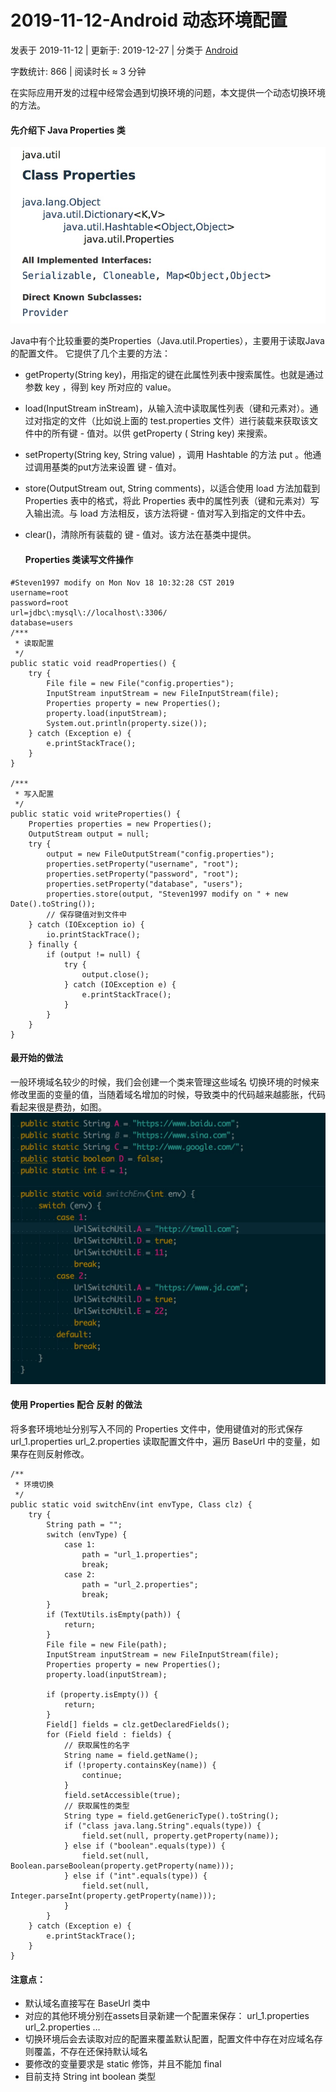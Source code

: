 # 2019-11-12-Android 动态环境配置

 发表于 2019-11-12 | 更新于: 2019-12-27 | 分类于 [Android](http://android9527.com/categories/Android/)

 字数统计: 866 | 阅读时长 ≈ 3 分钟

在实际应用开发的过程中经常会遇到切换环境的问题，本文提供一个动态切换环境的方法。

#### 先介绍下 Java Properties 类

![image](../../../../../images/url_switch/properties.jpeg)

Java中有个比较重要的类Properties（Java.util.Properties），主要用于读取Java的配置文件。
它提供了几个主要的方法：

- getProperty(String key)，用指定的键在此属性列表中搜索属性。也就是通过参数 key ，得到 key 所对应的 value。

- load(InputStream inStream)，从输入流中读取属性列表（键和元素对）。通过对指定的文件（比如说上面的 test.properties 文件）进行装载来获取该文件中的所有键 - 值对。以供 getProperty ( String key) 来搜索。

- setProperty(String key, String value) ，调用 Hashtable 的方法 put 。他通过调用基类的put方法来设置 键 - 值对。

- store(OutputStream out, String comments)，以适合使用 load 方法加载到 Properties 表中的格式，将此 Properties 表中的属性列表（键和元素对）写入输出流。与 load 方法相反，该方法将键 - 值对写入到指定的文件中去。

- clear()，清除所有装载的 键 - 值对。该方法在基类中提供。

  

  #### Properties 类读写文件操作

```
#Steven1997 modify on Mon Nov 18 10:32:28 CST 2019
username=root
password=root
url=jdbc\:mysql\://localhost\:3306/
database=users
/***
 * 读取配置
 */
public static void readProperties() {
    try {
        File file = new File("config.properties");
        InputStream inputStream = new FileInputStream(file);
        Properties property = new Properties();
        property.load(inputStream);
        System.out.println(property.size());
    } catch (Exception e) {
        e.printStackTrace();
    }
}

/***
 * 写入配置
 */
public static void writeProperties() {
    Properties properties = new Properties();
    OutputStream output = null;
    try {
        output = new FileOutputStream("config.properties");
        properties.setProperty("username", "root");
        properties.setProperty("password", "root");
        properties.setProperty("database", "users");
        properties.store(output, "Steven1997 modify on " + new Date().toString());
        // 保存键值对到文件中
    } catch (IOException io) {
        io.printStackTrace();
    } finally {
        if (output != null) {
            try {
                output.close();
            } catch (IOException e) {
                e.printStackTrace();
            }
        }
    }
}
```

#### 最开始的做法

一般环境域名较少的时候，我们会创建一个类来管理这些域名
切换环境的时候来修改里面的变量的值，当随着域名增加的时候，导致类中的代码越来越膨胀，代码看起来很是费劲，如图。
![image](../../../../../images/url_switch/url.jpeg)

#### 使用 Properties 配合 反射 的做法

将多套环境地址分别写入不同的 Properties 文件中，使用键值对的形式保存
url_1.properties
url_2.properties
读取配置文件中，遍历 BaseUrl 中的变量，如果存在则反射修改。

```
/**
 * 环境切换
 */
public static void switchEnv(int envType, Class clz) {
    try {
        String path = "";
        switch (envType) {
            case 1:
                path = "url_1.properties";
                break;
            case 2:
                path = "url_2.properties";
                break;
        }
        if (TextUtils.isEmpty(path)) {
            return;
        }
        File file = new File(path);
        InputStream inputStream = new FileInputStream(file);
        Properties property = new Properties();
        property.load(inputStream);

        if (property.isEmpty()) {
            return;
        }
        Field[] fields = clz.getDeclaredFields();
        for (Field field : fields) {
            // 获取属性的名字
            String name = field.getName();
            if (!property.containsKey(name)) {
                continue;
            }
            field.setAccessible(true);
            // 获取属性的类型
            String type = field.getGenericType().toString();
            if ("class java.lang.String".equals(type)) {
                field.set(null, property.getProperty(name));
            } else if ("boolean".equals(type)) {
                field.set(null, Boolean.parseBoolean(property.getProperty(name)));
            } else if ("int".equals(type)) {
                field.set(null, Integer.parseInt(property.getProperty(name)));
            }
        }
    } catch (Exception e) {
        e.printStackTrace();
    }
}
```

#### 注意点：

- 默认域名直接写在 BaseUrl 类中
- 对应的其他环境分别在assets目录新建一个配置来保存：
  url_1.properties
  url_2.properties
  …
- 切换环境后会去读取对应的配置来覆盖默认配置，配置文件中存在对应域名存则覆盖，不存在还保持默认域名
- 要修改的变量要求是 static 修饰，并且不能加 final
- 目前支持 String int boolean 类型